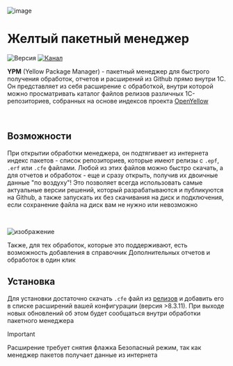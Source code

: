 ![image](https://github.com/user-attachments/assets/9e98ac7a-28f6-49f4-b028-21ba2d50de77)


# Желтый пакетный менеджер

![Версия](https://img.shields.io/badge/Версия_1С-8.3.11-yellow)
[![Канал](https://img.shields.io/badge/Telegram-@OpenYellowProject-blue)](https://t.me/openyellowproject)

**YPM** (Yellow Package Manager) - пакетный менеджер для быстрого получения обработок, отчетов и расширений из Github прямо внутри 1С. Он представляет из себя расширение с обработкой, внутри которой можно просматривать каталог файлов релизов различных 1С-репозиториев, собранных на основе индексов проекта [OpenYellow](https://github.com/OpenBSL/OpenYellow)

<br>

## Возможности

При открытии обработки менеджера, он подтягивает из интернета индекс пакетов - список репозиториев, которые имеют релизы с `.epf`, `.erf` или `.cfe` файлами. Любой из этих файлов можно быстро скачать, а для отчетов и обработок - еще и сразу открыть, получив их двоичные данные "по воздуху"! Это позволяет всегда использовать самые актуальные версии решений, который разрабатываются и публикуются на Github, а также запускать их без скачивания на диск и подключения, если сохранение файла на диск вам не нужно или невозможно

<br>

![изображение](https://github.com/user-attachments/assets/8bb06cab-09ad-4388-94cb-6a5f4d8de382)


Также, для тех обработок, которые это поддерживают, есть возможность добавления в справочник Дополнительных отчетов и обработок в один клик

## Установка

Для установки достаточно скачать `.cfe` файл из [релизов](https://github.com/Bayselonarrend/YellowPM/releases/latest) и добавить его в списке расширений вашей конфигурации (версия >8.3.11). При выходе новых обновлений об этом будет сообщаться внутри обработки пакетного менеджера

> [!IMPORTANT]
> Расширение требует снятия флажка Безопасный режим, так как менеджер пакетов получает данные из интернета
